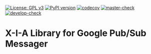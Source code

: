 [![License: GPL v3](https://img.shields.io/badge/License-GPLv3-blue.svg)](https://www.gnu.org/licenses/gpl-3.0) 
[![PyPI version](https://badge.fury.io/py/xialib-gcs.svg)](https://pypi.org/project/xialib-gcs) 
[![codecov](https://codecov.io/gh/X-I-A/xialib-gcs/branch/master/graph/badge.svg)](https://codecov.io/gh/X-I-A/xialib-gcs) 
[![master-check](https://github.com/x-i-a/xialib-gcs/workflows/master-check/badge.svg)](https://github.com/X-I-A/xialib-gcs/actions?query=workflow%3Amaster-check) 
[![develop-check](https://github.com/x-i-a/xialib-gcs/workflows/develop-check/badge.svg)](https://github.com/X-I-A/xialib-gcs/actions?query=workflow%3Adevelop-check) 
# X-I-A Library for Google Pub/Sub Messager
